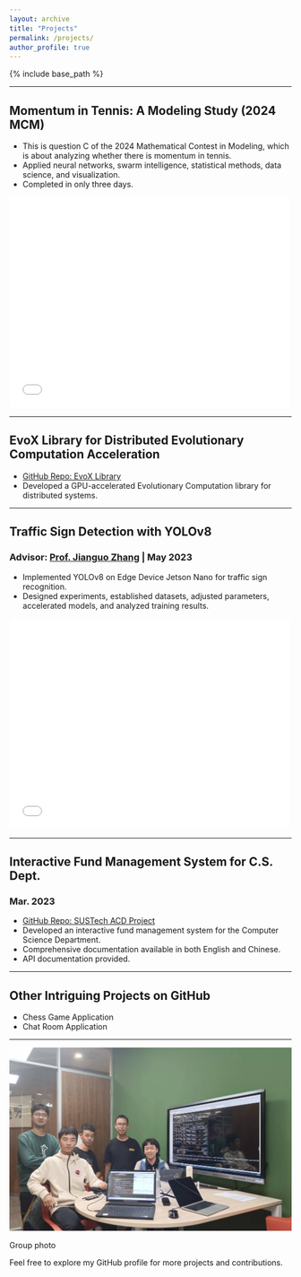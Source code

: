 ```yaml
---
layout: archive
title: "Projects"
permalink: /projects/
author_profile: true
---
```


{% include base_path %}

---

## Momentum in Tennis: A Modeling Study (2024 MCM)

- This is question C of the 2024 Mathematical Contest in Modeling, which is about analyzing whether there is momentum in tennis.
- Applied neural networks, swarm intelligence, statistical methods, data science, and visualization.
- Completed in only three days.

<embed src="/files/MCM.pdf" width="500" height="375" type="application/pdf">

---

## EvoX Library for Distributed Evolutionary Computation Acceleration

- [GitHub Repo: EvoX Library](https://github.com/EMI-Group/evox)
- Developed a GPU-accelerated Evolutionary Computation library for distributed systems.

---

## Traffic Sign Detection with YOLOv8
### Advisor: [Prof. Jianguo Zhang](https://www.sustech.edu.cn/zh/faculties/zhangjianguo.html) | May 2023

- Implemented YOLOv8 on Edge Device Jetson Nano for traffic sign recognition.
- Designed experiments, established datasets, adjusted parameters, accelerated models, and analyzed training results.

<embed src="/files/Traffic_Sign_Detection.pdf" width="500" height="375" type="application/pdf">

---

## Interactive Fund Management System for C.S. Dept.
### Mar. 2023

- [GitHub Repo: SUSTech ACD Project](https://github.com/skylynf/SUSTechACD)
- Developed an interactive fund management system for the Computer Science Department.
- Comprehensive documentation available in both English and Chinese.
- API documentation provided.

---

## Other Intriguing Projects on GitHub

- Chess Game Application
- Chat Room Application

---

![Me with groupmate](/images/i2ai.jpg "Me with groupmate")

Group photo

Feel free to explore my GitHub profile for more projects and contributions.




